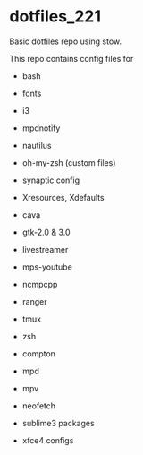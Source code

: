# dotfiles_221

Basic dotfiles repo using stow.

This repo contains config files for

* bash

* fonts

* i3

* mpdnotify

* nautilus

* oh-my-zsh (custom files)

* synaptic config

* Xresources, Xdefaults

* cava

* gtk-2.0 & 3.0

* livestreamer

* mps-youtube

* ncmpcpp

* ranger

* tmux

* zsh

* compton

* mpd

* mpv

* neofetch

* sublime3 packages

* xfce4 configs

